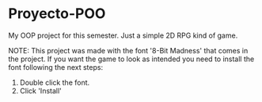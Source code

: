 # Proyecto-POO
My OOP project for this semester. Just a simple 2D RPG kind of game.

NOTE: This project was made with the font '8-Bit Madness' that comes in the project. If you want the game to look as intended you need to install the font following the next steps:

1. Double click the font.
2. Click 'Install'

